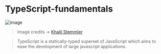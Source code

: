 # TypeScript-fundamentals

![image](https://user-images.githubusercontent.com/24829816/71424765-dbae0000-26ae-11ea-83d5-0239d9e40727.png)
> Image credits -> [Khalil Stemmler](https://twitter.com/stemmlerjs)

> TypeScript is a statically-typed superset of JavaScript which aims to ease the development of large javascript applications.


